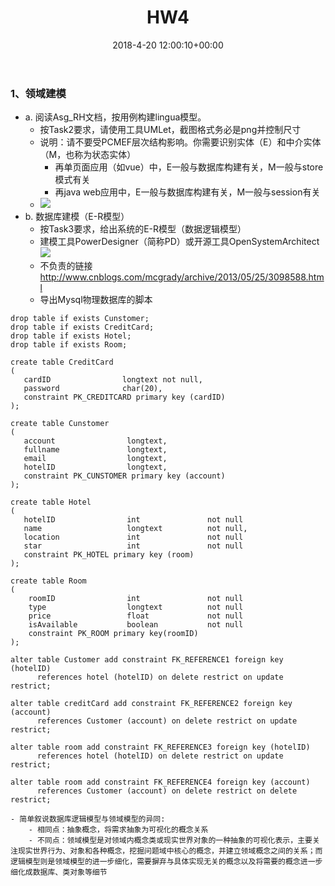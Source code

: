 ﻿---
layout: post

title: HW4

date: 2018-4-20 12:00:10+00:00

categories: 日志

tags: 博客

---
### 1、领域建模
- a. 阅读Asg_RH文档，按用例构建lingua模型。
    - 按Task2要求，请使用工具UMLet，截图格式务必是png并控制尺寸
    - 说明：请不要受PCMEF层次结构影响。你需要识别实体（E）和中介实体（M，也称为状态实体）
        - 再单页面应用（如vue）中，E一般与数据库构建有关，M一般与store模式有关
        - 再java web应用中，E一般与数据库构建有关，M一般与session有关
    - ![](../Assets/a.png)
- b. 数据库建模（E-R模型）
    - 按Task3要求，给出系统的E-R模型（数据逻辑模型）
    - 建模工具PowerDesigner（简称PD）或开源工具OpenSystemArchitect<br/>
    ![](../Assets/b.png)
    - 不负责的链接 http://www.cnblogs.com/mcgrady/archive/2013/05/25/3098588.html
    - 导出Mysql物理数据库的脚本
    
```
drop table if exists Cunstomer;
drop table if exists CreditCard;
drop table if exists Hotel;
drop table if exists Room;

create table CreditCard
(
   cardID                longtext not null,
   password              char(20),
   constraint PK_CREDITCARD primary key (cardID)
);

create table Cunstomer
(
   account                longtext,
   fullname               longtext,
   email                  longtext,
   hotelID                longtext,
   constraint PK_CUNSTOMER primary key (account)
);

create table Hotel
(
   hotelID                int               not null
   name                   longtext          not null,
   location               int               not null
   star                   int               not null
   constraint PK_HOTEL primary key (room)
);

create table Room
(
    roomID                int               not null
    type                  longtext          not null
    price                 float             not null
    isAvailable           boolean           not null
    constraint PK_ROOM primary key(roomID)
);

alter table Customer add constraint FK_REFERENCE1 foreign key (hotelID)
      references hotel (hotelID) on delete restrict on update restrict;

alter table creditCard add constraint FK_REFERENCE2 foreign key (account)
      references Customer (account) on delete restrict on update restrict;

alter table room add constraint FK_REFERENCE3 foreign key (hotelID)
      references hotel (hotelID) on delete restrict on update restrict;

alter table room add constraint FK_REFERENCE4 foreign key (account)
      references Customer (account) on delete restrict on delete restrict;
```
    - 简单叙说数据库逻辑模型与领域模型的异同:
        - 相同点：抽象概念，将需求抽象为可视化的概念关系
        - 不同点：领域模型是对领域内概念类或现实世界对象的一种抽象的可视化表示，主要关注现实世界行为、对象和各种概念，挖掘问题域中核心的概念，并建立领域概念之间的关系；而逻辑模型则是领域模型的进一步细化，需要摒弃与具体实现无关的概念以及将需要的概念进一步细化成数据库、类对象等细节